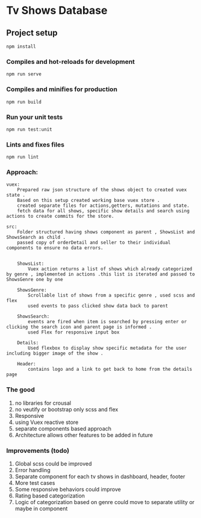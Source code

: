 # Tv Shows Database

## Project setup

```
npm install
```

### Compiles and hot-reloads for development

```
npm run serve
```

### Compiles and minifies for production

```
npm run build
```

### Run your unit tests

```
npm run test:unit
```

### Lints and fixes files

```
npm run lint
```

### Approach:

    vuex:
        Prepared raw json structure of the shows object to created vuex state .
        Based on this setup created working base vuex store .
        created separate files for actions,getters, mutations and state.
        fetch data for all shows, specific show details and search using actions to create commits for the store.

    src:
        Folder structured having shows component as parent , ShowsList and ShowsSearch as child .
        passed copy of orderDetail and seller to their individual components to ensure no data errors.


        ShowsList:
            Vuex action returns a list of shows which already categorized by genre , implemented in actions .this list is iterated and passed to ShowsGenre one by one

        ShowsGenre:
            Scrollable list of shows from a specific genre , used scss and flex
            used events to pass clicked show data back to parent

        ShowsSearch:
            events are fired when item is searched by pressing enter or clicking the search icon and parent page is informed .
            used Flex for responsive input box

        Details:
            Used flexbox to display show specific metadata for the user including bigger image of the show .

        Header:
            contains logo and a link to get back to home from the details page

### The good

1. no libraries for crousal
2. no veutify or bootstrap only scss and flex
3. Responsive
4. using Vuex reactive store
5. separate components based approach
6. Architecture allows other features to be added in future

### Improvements (todo)

1. Global scss could be improved
2. Error handling
3. Separate component for each tv shows in dashboard, header, footer
4. More test cases
5. Some responsive behaviors could improve
6. Rating based categorization
7. Logic of categorization based on genre could move to separate utility or maybe in component
